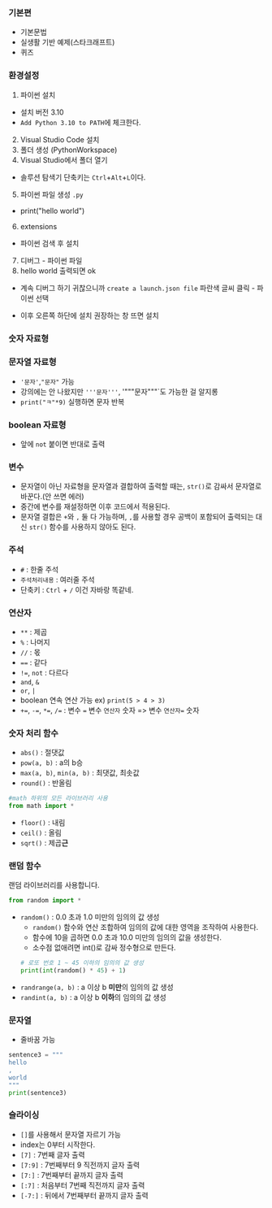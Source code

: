 ### 기본편
- 기본문법
- 실생활 기반 예제(스타크래프트)
- 퀴즈

### 환경설정
1. 파이썬 설치
- 설치 버전 3.10
- `Add Python 3.10 to PATH`에 체크한다.
2. Visual Studio Code 설치
3. 폴더 생성 (PythonWorkspace)
4. Visual Studio에서 폴더 열기
- 솔루션 탐색기 단축키는 `Ctrl`+`Alt`+`L`이다.
5. 파이썬 파일 생성 `.py`
- print("hello world")
6. extensions
- 파이썬 검색 후 설치
7. 디버그 - 파이썬 파일
8. hello world 출력되면 ok
- 계속 디버그 하기 귀찮으니까 `create a launch.json file` 파란색 글씨 클릭 - 파이썬 선택

- 이후 오른쪽 하단에 설치 권장하는 창 뜨면 설치

### 숫자 자료형
### 문자열 자료형
- `'문자'`,`"문자"` 가능
- 강의에는 안 나왔지만 `'''문자'''`, '"""문자"""`도 가능한 걸 알지롱
- `print("ㅋ"*9)` 실행하면 문자 반복
### boolean 자료형
- 앞에 `not` 붙이면 반대로 출력

### 변수
- 문자열이 아닌 자료형을 문자열과 결합하여 출력할 때는, `str()`로 감싸서 문자열로 바꾼다.(안 쓰면 에러)
- 중간에 변수를 재설정하면 이후 코드에서 적용된다.
- 문자열 결합은 `+`와 `,` 둘 다 가능하며, `,`를 사용할 경우 공백이 포함되어 출력되는 대신 `str()` 함수를 사용하지 않아도 된다.

### 주석
- `#` : 한줄 주석
- ````주석처리내용```` : 여러줄 주석
- 단축키 : `Ctrl` + `/` 이건 자바랑 똑같네.

### 연산자
- `**` : 제곱
- `%` : 나머지
- `//` : 몫
- `==` : 같다
- `!=`, `not` : 다르다
- `and`, `&`
- `or`, `|`
- boolean 연속 연산 가능 ex) `print(5 > 4 > 3)`
- `+=`, `-=`, `*=`, `/=` : 변수 `=` 변수 `연산자` 숫자 => 변수 `연산자=` 숫자

### 숫자 처리 함수
- `abs()` : 절댓값
- `pow(a, b)` : a의 b승
- `max(a, b)`, `min(a, b)` : 최댓값, 최솟값
- `round()` : 반올림

```python
#math 하위의 모든 라이브러리 사용
from math import *
```
- `floor()` : 내림
- `ceil()` : 올림
- `sqrt()` : 제곱**근**

### 랜덤 함수
랜덤 라이브러리를 사용합니다.
```python
from random import *
```
- `random()` : 0.0 초과 1.0 미만의 임의의 값 생성
  - `random()` 함수와 연산 조합하여 임의의 값에 대한 영역을 조작하여 사용한다.
  - 함수에 10을 곱하면 0.0 초과 10.0 미만의 임의의 값을 생성한다.
  - 소수점 없애려면 int()로 감싸 정수형으로 만든다.
  ```python
  # 로또 번호 1 ~ 45 이하의 임의의 값 생성
  print(int(random() * 45) + 1) 
  ```
- `randrange(a, b)` : a 이상 b **미만**의 임의의 값 생성
- `randint(a, b)` :  a 이상 b **이하**의 임의의 값 생성

### 문자열
- 줄바꿈 가능
```python
sentence3 = """
hello
,
world
"""
print(sentence3)
```

### 슬라이싱
- `[]`를 사용해서 문자열 자르기 가능
- index는 0부터 시작한다.
- `[7]` : 7번째 글자 출력
- `[7:9]` : 7번째부터 9 직전까지 글자 출력
- `[7:]` : 7번째부터 끝까지 글자 출력
- `[:7]` : 처음부터 7번째 직전까지 글자 출력
- `[-7:]` : 뒤에서 7번째부터 끝까지 글자 출력


